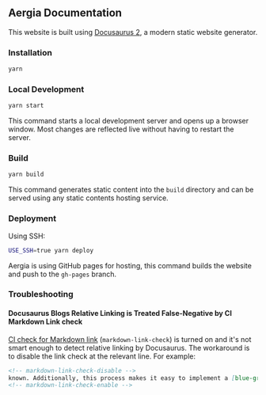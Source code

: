 [//]: # (Copyright Jiaqi Liu)

[//]: # (Licensed under the Apache License, Version 2.0 &#40;the "License"&#41;;)
[//]: # (you may not use this file except in compliance with the License.)
[//]: # (You may obtain a copy of the License at)

[//]: # (    http://www.apache.org/licenses/LICENSE-2.0)

[//]: # (Unless required by applicable law or agreed to in writing, software)
[//]: # (distributed under the License is distributed on an "AS IS" BASIS,)
[//]: # (WITHOUT WARRANTIES OR CONDITIONS OF ANY KIND, either express or implied.)
[//]: # (See the License for the specific language governing permissions and)
[//]: # (limitations under the License.)

Aergia Documentation
--------------------

This website is built using [Docusaurus 2](https://docusaurus.io/), a modern static website generator.

### Installation

```bash
yarn
```

### Local Development

```bash
yarn start
```

This command starts a local development server and opens up a browser window. Most changes are reflected live without
having to restart the server.

### Build

```bash
yarn build
```

This command generates static content into the `build` directory and can be served using any static contents hosting
service.

### Deployment

Using SSH:

```bash
USE_SSH=true yarn deploy
```

Aergia is using GitHub pages for hosting, this command builds the website and push to the `gh-pages` branch.

### Troubleshooting

#### Docusaurus Blogs Relative Linking is Treated False-Negative by CI Markdown Link check

[CI check for Markdown link](../.github/workflows/ci.yml) (`markdown-link-check`) is turned on and it's not smart enough
to detect relative linking by Docusaurus. The workaround is to disable the link check at the relevant line. For example:

```markdown
<!-- markdown-link-check-disable -->
known. Additionally, this process makes it easy to implement a [blue-green deployment](continuous-delivery) or
<!-- markdown-link-check-enable -->
```
